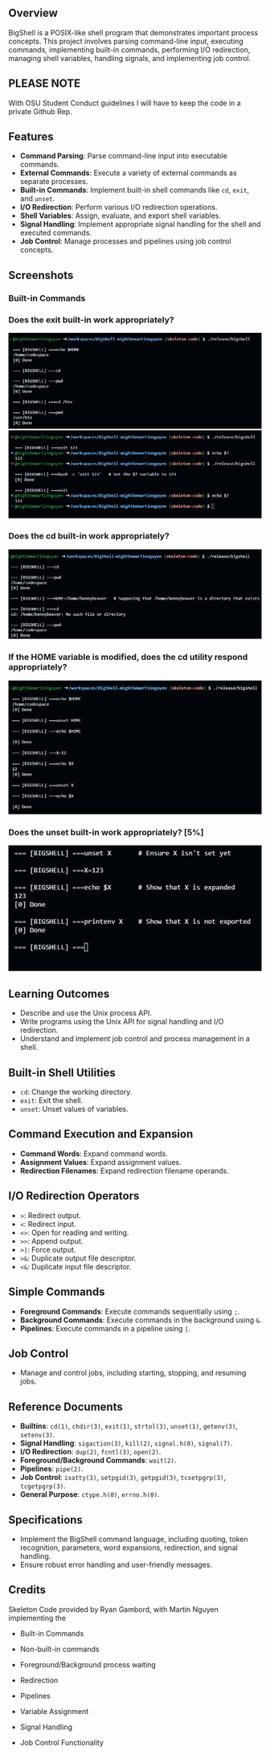 ## Overview

BigShell is a POSIX-like shell program that demonstrates important process concepts. This project involves parsing command-line input, executing commands, implementing built-in commands, performing I/O redirection, managing shell variables, handling signals, and implementing job control.

## PLEASE NOTE
With OSU Student Conduct guidelines I will have to keep the code in a private Github Rep. 

## Features

- **Command Parsing**: Parse command-line input into executable commands.
- **External Commands**: Execute a variety of external commands as separate processes.
- **Built-in Commands**: Implement built-in shell commands like `cd`, `exit`, and `unset`.
- **I/O Redirection**: Perform various I/O redirection operations.
- **Shell Variables**: Assign, evaluate, and export shell variables.
- **Signal Handling**: Implement appropriate signal handling for the shell and executed commands.
- **Job Control**: Manage processes and pipelines using job control concepts.

## Screenshots

### Built-in Commands
### Does the exit built-in work appropriately? 
![Screenshot 1](baseshell/bs1.png)
![Screenshot 2](baseshell/bs2.png)

### Does the cd built-in work appropriately? 
![Screenshot 3](baseshell/bs3.png)

### If the HOME variable is modified, does the cd utility respond appropriately?
![Screenshot 4](baseshell/bs4.png)

### Does the unset built-in work appropriately? [5%]
![Screenshot 5](baseshell/bs5.png)

## Learning Outcomes

- Describe and use the Unix process API.
- Write programs using the Unix API for signal handling and I/O redirection.
- Understand and implement job control and process management in a shell.

## Built-in Shell Utilities

- `cd`: Change the working directory.
- `exit`: Exit the shell.
- `unset`: Unset values of variables.

## Command Execution and Expansion

- **Command Words**: Expand command words.
- **Assignment Values**: Expand assignment values.
- **Redirection Filenames**: Expand redirection filename operands.

## I/O Redirection Operators

- `>`: Redirect output.
- `<`: Redirect input.
- `<>`: Open for reading and writing.
- `>>`: Append output.
- `>|`: Force output.
- `>&`: Duplicate output file descriptor.
- `<&`: Duplicate input file descriptor.

## Simple Commands

- **Foreground Commands**: Execute commands sequentially using `;`.
- **Background Commands**: Execute commands in the background using `&`.
- **Pipelines**: Execute commands in a pipeline using `|`.

## Job Control

- Manage and control jobs, including starting, stopping, and resuming jobs.

## Reference Documents

- **Builtins**: `cd(1)`, `chdir(3)`, `exit(1)`, `strtol(3)`, `unset(1)`, `getenv(3)`, `setenv(3)`.
- **Signal Handling**: `sigaction(3)`, `kill(2)`, `signal.h(0)`, `signal(7)`.
- **I/O Redirection**: `dup(2)`, `fcntl(3)`, `open(2)`.
- **Foreground/Background Commands**: `wait(2)`.
- **Pipelines**: `pipe(2)`.
- **Job Control**: `isatty(3)`, `setpgid(3)`, `getpgid(3)`, `tcsetpgrp(3)`, `tcgetpgrp(3)`.
- **General Purpose**: `ctype.h(0)`, `errno.h(0)`.

## Specifications

- Implement the BigShell command language, including quoting, token recognition, parameters, word expansions, redirection, and signal handling.
- Ensure robust error handling and user-friendly messages.

## Credits
Skeleton Code provided by Ryan Gambord, with Martin Nguyen implementing the 
- Built-in Commands

- Non-built-in commands

- Foreground/Background process waiting

- Redirection

- Pipelines

- Variable Assignment

- Signal Handling

- Job Control Functionality
